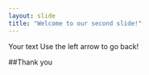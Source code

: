 ```yaml
---
layout: slide
title: "Welcome to our second slide!"
---
```

Your text
Use the left arrow to go back!



##Thank you
